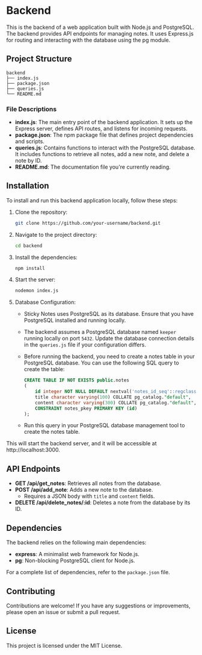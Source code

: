 # Backend

This is the backend of a web application built with Node.js and PostgreSQL. The backend provides API endpoints for managing notes. It uses Express.js for routing and interacting with the database using the pg module.

## Project Structure

```plaintext
backend
├── index.js
├── package.json
├── queries.js
└── README.md
```

### File Descriptions

- **index.js**: The main entry point of the backend application. It sets up the Express server, defines API routes, and listens for incoming requests.
- **package.json**: The npm package file that defines project dependencies and scripts.
- **queries.js**: Contains functions to interact with the PostgreSQL database. It includes functions to retrieve all notes, add a new note, and delete a note by ID.
- **README.md**: The documentation file you're currently reading.

## Installation

To install and run this backend application locally, follow these steps:

1. Clone the repository:

   ```sh
   git clone https://github.com/your-username/backend.git
   ```

2. Navigate to the project directory:

   ```sh
   cd backend
   ```

3. Install the dependencies:

   ```sh
   npm install
   ```

4. Start the server:

   ```sh
   nodemon index.js
   ```

5. Database Configuration:

   - Sticky Notes uses PostgreSQL as its database. Ensure that you have PostgreSQL installed and running locally.
   - The backend assumes a PostgreSQL database named `keeper` running locally on port `5432`. Update the database connection details in the `queries.js` file if your configuration differs.
   - Before running the backend, you need to create a notes table in your PostgreSQL database. You can use the following SQL query to create the table:

     ```sql
     CREATE TABLE IF NOT EXISTS public.notes
     (
         id integer NOT NULL DEFAULT nextval('notes_id_seq'::regclass),
         title character varying(100) COLLATE pg_catalog."default",
         content character varying(300) COLLATE pg_catalog."default",
         CONSTRAINT notes_pkey PRIMARY KEY (id)
     );
     ```

   - Run this query in your PostgreSQL database management tool to create the notes table.

This will start the backend server, and it will be accessible at http://localhost:3000.

## API Endpoints

- **GET /api/get_notes**: Retrieves all notes from the database.
- **POST /api/add_note**: Adds a new note to the database.
  - Requires a JSON body with `title` and `content` fields.
- **DELETE /api/delete_notes/:id**: Deletes a note from the database by its ID.

## Dependencies

The backend relies on the following main dependencies:

- **express**: A minimalist web framework for Node.js.
- **pg**: Non-blocking PostgreSQL client for Node.js.

For a complete list of dependencies, refer to the `package.json` file.

## Contributing

Contributions are welcome! If you have any suggestions or improvements, please open an issue or submit a pull request.

## License

This project is licensed under the MIT License.
